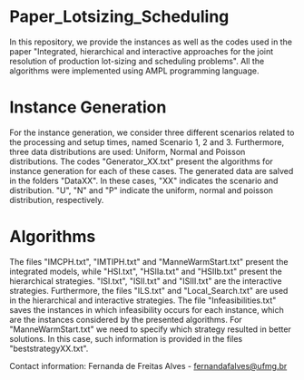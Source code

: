 # Paper_Lotsizing_Scheduling

In this repository, we provide the instances as well as the codes used in the paper "Integrated, hierarchical and interactive approaches for the joint resolution of production lot-sizing and scheduling problems". All the algorithms were implemented using AMPL programming language.

# Instance Generation

For the instance generation, we consider three different scenarios related to the processing and setup times, named Scenario 1, 2 and 3. Furthermore, three data distributions are used: Uniform, Normal and Poisson distributions. The codes "Generator_XX.txt" present the algorithms for instance generation for each of these cases.
The generated data are salved in the folders "DataXX". In these cases, "XX" indicates the scenario and distribution.
"U", "N" and "P" indicate the uniform, normal and poisson distribution, respectively.

# Algorithms

The files "IMCPH.txt", "IMTIPH.txt" and "ManneWarmStart.txt" present the integrated models, while "HSI.txt", "HSIIa.txt" and "HSIIb.txt" present the hierarchical strategies. "ISI.txt", "ISII.txt" and "ISIII.txt" are the interactive strategies. 
Furthermore, the files "ILS.txt" and "Local_Search.txt" are used in the hierarchical and interactive strategies.
The file "Infeasibilities.txt" saves the instances in which infeasibility occurs for each instance, which are the instances considered by the presented algorithms.
For "ManneWarmStart.txt" we need to specify which strategy resulted in better solutions. In this case, such information is provided in the files "beststrategyXX.txt".

Contact information:
Fernanda de Freitas Alves - fernandafalves@ufmg.br
